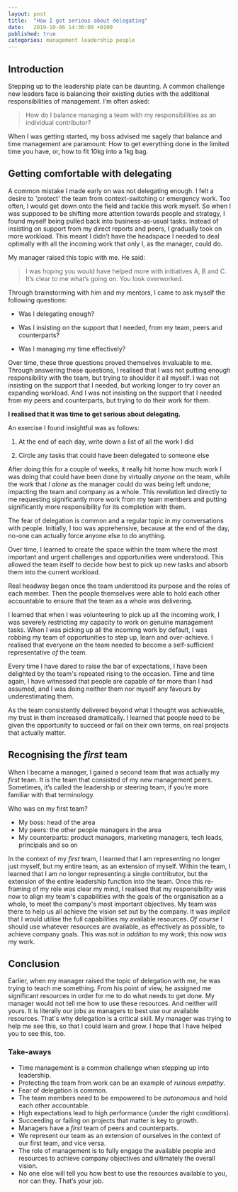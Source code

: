 ```yaml
---
layout: post
title:  "How I got serious about delegating"
date:   2019-10-06 14:36:00 +0100
published: true
categories: management leadership people
---
```


## Introduction

Stepping up to the leadership plate can be daunting. A common challenge new leaders face is balancing their existing duties with the additional responsibilities of management. I’m often asked:

> How do I balance managing a team with my responsibilities as an individual contributor?

When I was getting started, my boss advised me sagely that balance and time management are paramount: How to get everything done in the  limited time you have, or, how to fit 10kg into a 1kg bag.

## Getting comfortable with delegating

A common mistake I made early on was not delegating enough. I felt a desire to 'protect' the team from context-switching or emergency work. Too often, I would get down onto the field and tackle this work myself. So when I was supposed to be shifting more attention towards people and strategy, I found myself being pulled back into business-as-usual tasks. Instead of insisting on support from my direct reports and peers, I gradually took on more workload. This meant I didn’t have the headspace I needed to deal optimally with all the incoming work that only I, as the manager, could do.

My manager raised this topic with me. He said:

> I was hoping you would have helped more with initiatives A, B and C. It’s clear to me what’s going on. You look overworked.

Through brainstorming with him and my mentors, I came to ask myself the following questions:

- Was I delegating enough?

- Was I insisting on the support that I needed, from my team, peers and counterparts?

- Was I managing my time effectively?

Over time, these three questions proved themselves invaluable to me. Through answering these questions, I realised that I was not putting enough responsibility with the team, but trying to shoulder it all myself. I was not insisting on the support that I needed, but working longer to try cover an expanding workload. And I was not insisting on the support that I needed from my peers and counterparts, but trying to do their work for them. 

**I realised that it was time to get serious about delegating.**

An exercise I found insightful was as follows:

1. At the end of each day, write down a list of all the work I did

2. Circle any tasks that could have been delegated to someone else

After doing this for a couple of weeks, it really hit home how much work I was doing that could have been done by virtually *anyone* on the team, while the work that *I alone* as the manager could do was being left undone; impacting the team and company as a whole. This revelation led directly to me requesting significantly more work from my team members and putting significantly more responsibility for its completion with them.

The fear of delegation is common and a regular topic in my conversations with people. Initially, I too was apprehensive, because at the end of the day, no-one can actually force anyone else to do anything.

Over time, I learned to create the space within the team where the most important and urgent challenges and opportunities were understood. This allowed the team itself to decide how best to pick up new tasks and absorb them into the current workload.

Real headway began once the team understood its purpose and the roles of each member. Then the people themselves were able to hold each other accountable to ensure that the team as a whole was delivering.

I learned that when I was volunteering to pick up all the incoming work, I was severely restricting my capacity to work on genuine management tasks. When I was picking up all the incoming work by default, I was robbing my team of opportunities to step up, learn and over-achieve. I realised that everyone *on* the team needed to become a self-sufficient representative *of* the team.

Every time I have dared to raise the bar of expectations, I have been delighted by the team's repeated rising to the occasion. Time and time again, I have witnessed that people are capable of far more than I had assumed, and I was doing neither them nor myself any favours by underestimating them.

As the team consistently delivered beyond what I thought was achievable, my trust in them increased dramatically. I learned that people need to be given the opportunity to succeed or fail on their own terms, on real projects that actually matter.

## Recognising the *first* team

When I became a manager, I gained a second team that was actually my *first* team. It is the team that consisted of my new management peers. Sometimes, it’s called the leadership or steering team, if you’re more familiar with that terminology.

Who was on my first team?

* My boss: head of the area
* My peers: the other people managers in the area
* My counterparts: product managers, marketing managers, tech leads, principals and so on

In the context of my *first* team, I learned that I am representing no longer just myself, but my entire team, as an extension of myself. Within the team, I learned that I am no longer representing a single contributor, but the extension of the entire leadership function into the team. Once this re-framing of my role was clear my mind, I realised that my responsibility was now to align my team's capabilities with the goals of the organisation as a whole, to meet the company's most important objectives. My team was there to help us all achieve the vision set out by the company. It was *implicit* that I would utilise the full capabilities my available resources. *Of course* I should use whatever resources are available, as effectively as possible, to achieve company goals. This was not *in addition* to my work; this now *was* my work.

## Conclusion

Earlier, when my manager raised the topic of delegation with me, he was trying to teach me something. From his point of view, he assigned me significant resources in order for me to do what needs to get done. My manager would not tell me how to use these resources. And neither will yours. It is literally our jobs as managers to best use our available resources. That's why delegation is a critical skill. My manager was trying to help me see this, so that I could learn and grow. I hope that I have helped you to see this, too.

### Take-aways

* Time management is a common challenge when stepping up into leadership.
* Protecting the team from work can be an example of *ruinous empathy*.
* Fear of delegation is common.
* The team members need to be empowered to be *autonomous* and hold each other accountable.
* High expectations lead to high performance (under the right conditions).
* Succeeding or failing on projects that matter is key to growth.
* Managers have a *first* team of peers and counterparts.
* We represent our team as an extension of ourselves in the context of our first team, and vice versa.
* The role of management is to fully engage the available people and resources to achieve company objectives and ultimately the overall vision.
* No one else will tell you how best to use the resources available to you, nor can they. That’s your job.